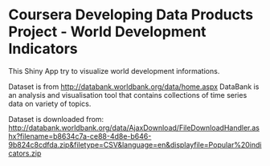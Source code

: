 # Coursera Developing Data Products Project - World Development Indicators

This Shiny App try to visualize world development informations.

Dataset is from http://databank.worldbank.org/data/home.aspx DataBank is an analysis and visualisation
tool that contains collections of time series data on variety of topics.

Dataset is downloaded from: http://databank.worldbank.org/data/AjaxDownload/FileDownloadHandler.ashx?filename=b8634c7a-ce88-4d8e-b646-9b824c8cdfda.zip&filetype=CSV&language=en&displayfile=Popular%20indicators.zip

